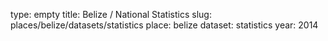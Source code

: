 type: empty
title: Belize / National Statistics
slug: places/belize/datasets/statistics
place: belize
dataset: statistics
year: 2014
